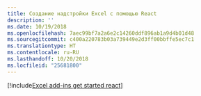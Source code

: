 ```yaml
---
title: Создание надстройки Excel с помощью React
description: ''
ms.date: 10/19/2018
ms.openlocfilehash: 7aec99bf7a2a6e2c14260ddf896ab1a9d4b01d48
ms.sourcegitcommit: c400a220783b03a739449e2d3ff00bbffe5ec7c1
ms.translationtype: HT
ms.contentlocale: ru-RU
ms.lasthandoff: 10/20/2018
ms.locfileid: "25681800"
---
```

[!include[Excel add-ins get started react](../includes/file-get-started-excel-react.md)]